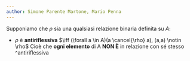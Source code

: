 ```yaml
---
author: Simone Parente Martone, Mario Penna
---
```


Supponiamo che $\rho$ sia una qualsiasi relazione binaria definita su $A$:
- $\rho$ è **antiriflessiva** $\iff (\forall a \in A)(a \cancel{\rho} a), (a,a) \notin \rho$
	 Cioè che **ogni elemento** di A **NON È** in relazione con sé stesso ^antiriflessiva